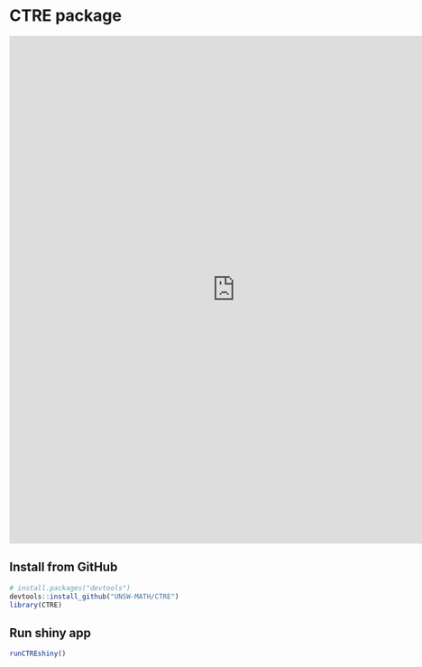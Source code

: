 
<!-- README.md is generated from README.Rmd. Please edit that file -->

# CTRE package

<div>

<iframe src="https://strakaps.shinyapps.io/ctre-app/" style="border: none; width: 800px; height: 900px">

</iframe>

</div>

## Install from GitHub

``` r
# install.packages("devtools")
devtools::install_github("UNSW-MATH/CTRE")
library(CTRE)
```

## Run shiny app

``` r
runCTREshiny()
```
